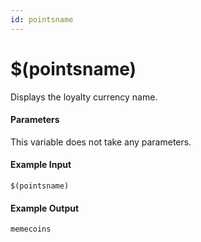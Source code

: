 ```yaml
---
id: pointsname
---
```


# $(pointsname)

Displays the loyalty currency name.

#### Parameters

This variable does not take any parameters.

#### Example Input

```
$(pointsname)
```

#### Example Output

```
memecoins
```
